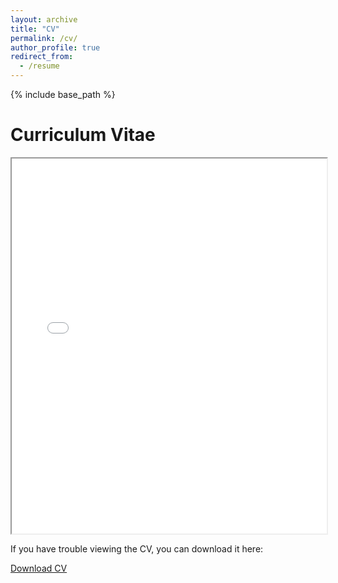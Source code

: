 ```yaml
---
layout: archive
title: "CV"
permalink: /cv/
author_profile: true
redirect_from:
  - /resume
---
```


{% include base_path %}

Curriculum Vitae
======
<iframe src="{{ site.baseurl }}/assets/AustinUlriggCV (8).pdf" width="100%" height="600px">
    This browser does not support PDFs. Please download the PDF to view it: <a href="{{ site.baseurl }}/assets/AustinUlriggCV (8).pdf">Download PDF</a>.
</iframe>

<p>If you have trouble viewing the CV, you can download it here:</p>
<a href="{{ site.baseurl }}/assets/AustinUlriggCV (8).pdf" class="btn btn-primary">Download CV</a>
